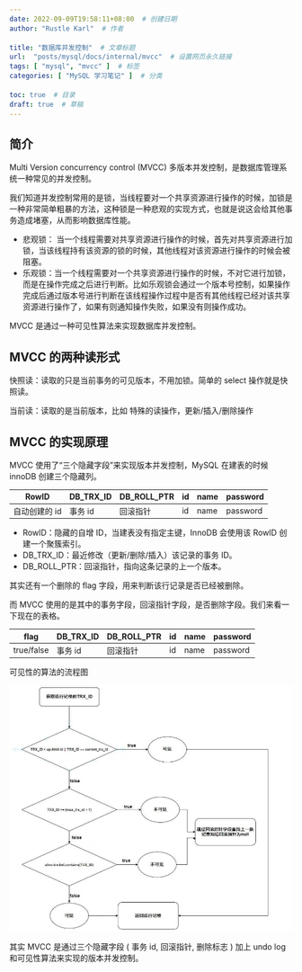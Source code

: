 ```yaml
---
date: 2022-09-09T19:58:11+08:00  # 创建日期
author: "Rustle Karl"  # 作者

title: "数据库并发控制"  # 文章标题
url:  "posts/mysql/docs/internal/mvcc"  # 设置网页永久链接
tags: [ "mysql", "mvcc" ]  # 标签
categories: [ "MySQL 学习笔记" ]  # 分类

toc: true  # 目录
draft: true  # 草稿
---
```


## 简介

Multi Version concurrency control (MVCC) 多版本并发控制，是数据库管理系统一种常见的并发控制。

我们知道并发控制常用的是锁，当线程要对一个共享资源进行操作的时候，加锁是一种非常简单粗暴的方法，这种锁是一种悲观的实现方式，也就是说这会给其他事务造成堵塞，从而影响数据库性能。

- 悲观锁： 当一个线程需要对共享资源进行操作的时候，首先对共享资源进行加锁，当该线程持有该资源的锁的时候，其他线程对该资源进行操作的时候会被阻塞。
- 乐观锁：当一个线程需要对一个共享资源进行操作的时候，不对它进行加锁，而是在操作完成之后进行判断。比如乐观锁会通过一个版本号控制，如果操作完成后通过版本号进行判断在该线程操作过程中是否有其他线程已经对该共享资源进行操作了，如果有则通知操作失败，如果没有则操作成功。

MVCC 是通过一种可见性算法来实现数据库并发控制。

## MVCC 的两种读形式

快照读：读取的只是当前事务的可见版本，不用加锁。简单的 select 操作就是快照读。

当前读：读取的是当前版本，比如 特殊的读操作，更新/插入/删除操作

## MVCC 的实现原理

MVCC 使用了“三个隐藏字段”来实现版本并发控制，MySQL 在建表的时候 innoDB 创建三个隐藏列。

| RowID | DB_TRX_ID | DB_ROLL_PTR | id | name | password |
| ---- | ---- | ---- | ---- | ---- | ---- |
|自动创建的 id |事务 id |回滚指针| id | name | password |

- RowID：隐藏的自增 ID，当建表没有指定主键，InnoDB 会使用该 RowID 创建一个聚簇索引。
- DB_TRX_ID：最近修改（更新/删除/插入）该记录的事务 ID。
- DB_ROLL_PTR：回滚指针，指向这条记录的上一个版本。

其实还有一个删除的 flag 字段，用来判断该行记录是否已经被删除。

而 MVCC 使用的是其中的事务字段，回滚指针字段，是否删除字段。我们来看一下现在的表格。

| flag | DB_TRX_ID | DB_ROLL_PTR | id | name | password |
| ---- | ---- | ---- | ---- | ---- | ---- |
| true/false | 事务 id |回滚指针 | id | name | password |

可见性的算法的流程图

![](../../assets/images/docs/internal/mvcc/ba493a5aa17ddceb.jpg)

其实 MVCC 是通过三个隐藏字段 ( 事务 id, 回滚指针, 删除标志 ) 加上 undo log 和可见性算法来实现的版本并发控制。

